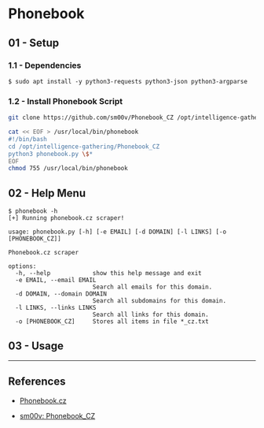# Phonebook

## 01 - Setup

### 1.1 - Dependencies

`$ sudo apt install -y python3-requests python3-json python3-argparse`

### 1.2 - Install Phonebook Script

```bash
git clone https://github.com/sm00v/Phonebook_CZ /opt/intelligence-gathering/Phonebook_CZ

cat << EOF > /usr/local/bin/phonebook
#!/bin/bash
cd /opt/intelligence-gathering/Phonebook_CZ
python3 phonebook.py \$*
EOF
chmod 755 /usr/local/bin/phonebook
```

## 02 - Help Menu

```
$ phonebook -h
[+] Running phonebook.cz scraper!

usage: phonebook.py [-h] [-e EMAIL] [-d DOMAIN] [-l LINKS] [-o [PHONEBOOK_CZ]]

Phonebook.cz scraper

options:
  -h, --help            show this help message and exit
  -e EMAIL, --email EMAIL
                        Search all emails for this domain.
  -d DOMAIN, --domain DOMAIN
                        Search all subdomains for this domain.
  -l LINKS, --links LINKS
                        Search all links for this domain.
  -o [PHONEBOOK_CZ]     Stores all items in file *_cz.txt

```

## 03 - Usage

---
## References

- [Phonebook.cz](https://phonebook.cz)

- [sm00v: Phonebook_CZ](https://github.com/sm00v/Phonebook_CZ)